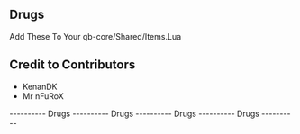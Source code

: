 ## Drugs
Add These To Your qb-core/Shared/Items.Lua

## Credit to Contributors
 - KenanDK
 - Mr nFuRoX


----------  Drugs  ----------  Drugs  ----------  Drugs  ----------  Drugs  ----------


